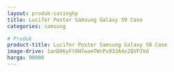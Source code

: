 ```yaml
---
layout: produk-casinghp
title: Lucifer Poster Samsung Galaxy S9 Case
categories: samsung

# Produk
product-title: Lucifer Poster Samsung Galaxy S9 Case
image-drive: 1anD06yFt0H7wamTWnPv033A4x2QVPJVd
harga: 90000
---
```

